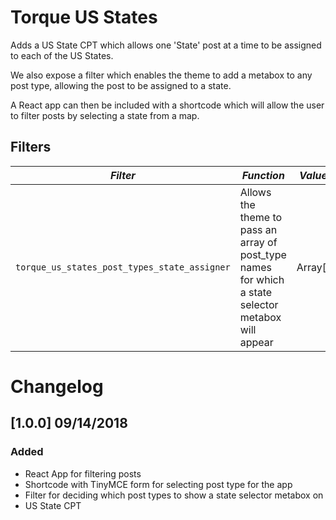 # Torque US States

Adds a US State CPT which allows one 'State' post at a time to be assigned to each of the US States.

We also expose a filter which enables the theme to add a metabox to any post type, allowing the post to be assigned to a state.

A React app can then be included with a shortcode which will allow the user to filter posts by selecting a state from a map.

## Filters

<!-- prettier-ignore-start -->

*Filter* | *Function* | *Value Type*
--- | --- | ---
`torque_us_states_post_types_state_assigner` | Allows the theme to pass an array of post_type names for which a state selector metabox will appear | Array[string]

<!-- prettier-ignore-end -->

# Changelog

## [1.0.0] 09/14/2018

### Added

- React App for filtering posts
- Shortcode with TinyMCE form for selecting post type for the app
- Filter for deciding which post types to show a state selector metabox on
- US State CPT
